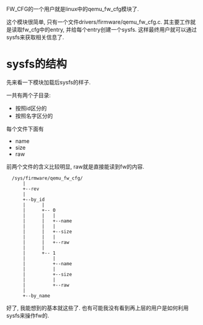 FW_CFG的一个用户就是linux中的qemu_fw_cfg模块了. 

这个模块很简单, 只有一个文件drivers/firmware/qemu_fw_cfg.c. 其主要工作就是读取fw_cfg中的entry, 并给每个entry创建一个sysfs. 这样最终用户就可以通过sysfs来获取相关信息了. 

# sysfs的结构

先来看一下模块加载后sysfs的样子. 

一共有两个子目录: 

  * 按照id区分的
  * 按照名字区分的

每个文件下面有

  * name
  * size
  * raw

前两个文件的含义比较明显, raw就是直接能读到fw的内容. 

```
  /sys/firmware/qemu_fw_cfg/
      |
      +--rev
      |
      +--by_id
      |      |
      |      +-- 0
      |      |   |
      |      |   +--name
      |      |   |
      |      |   +--size
      |      |   |
      |      |   +--raw
      |      |
      |      +-- 1
      |          |
      |          +--name
      |          |
      |          +--size
      |          |
      |          +--raw
      |
      +--by_name
```

好了, 我能想到的基本就这些了. 也有可能我没有看到再上层的用户是如何利用sysfs来操作fw的. 
